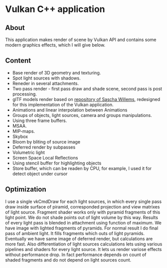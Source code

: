 # Vulkan C++ application

## About

This application makes render of scene by Vulkan API and contains some modern graphics effects, which I will give below.

## Content

* Base render of 3D geometry and texturing.
* Spot light sources with shadows.
* Reneder in several attachments.
* Two pass render - first pass draw and shade scene, second pass is post processing.
* glTF models render based on [repository of Sascha Willems](https://github.com/SaschaWillems/Vulkan-glTF-PBR), redesigned for this implementation of the Vulkan application.
* Animations and linear interpolation between Animations
* Groups of objects, light sources, camera and groups manipulations.
* Using three frame buffers.
* MSAA.
* MIP-maps.
* Skybox
* Bloom by bliting of source image
* Deferred render by subpasses
* Volumetric light
* Screen Space Local Reflections
* Using stencil buffer for highlighting objects
* Store buffer, which can be readen by CPU, for example, I used it for detect object under cursor

## Optimization

I use a single vkCmdDraw for each light sources, in which every single pass draw inside surface of piramid, corresponded projection and view matrixes of light source. Fragment shader works only with pyramid fragments of this light point. We do not shade points out of light volume by this way. Results of every light pass is blended in attachment using function of maximum. We have image with lighted fragments of pyramids. For normal result I do final pass of ambient light. It fills fragments which outs of light pyramids.
Eventually we have same image of deferred render, but calculations are more fast. Also differentiation of light sources calculations lets using various pipelines and shaders for every light source. It lets us render variose effects without performance drop. In fact performance depends on count of shaded fragments and do not depend on light sources count.

<!---
win32 instruction:
mkdir build
cd build
cmake .. -DVULKAN_INCLUDE_DIR=C:\Qt\repositories\kisskaVulkan\dependences\libs\vulkan -DVULKAN_LIB_DIR=C:\Qt\repositories\kisskaVulkan\dependences\libs\vulkan\x64 -DGLFW_DIR=C:\Qt\repositories\kisskaVulkan\dependences\libs\glfw-3.3.4.bin.WIN64 -DGLM_DIR=C:\Qt\repositories\kisskaVulkan\dependences\libs\glm -DSTB_DIR=C:\Qt\repositories\kisskaVulkan\dependences\libs\stb -DGLTF_DIR=C:\Qt\repositories\kisskaVulkan\dependences\libs\tinygltf
cmake --build . --config Release
-->